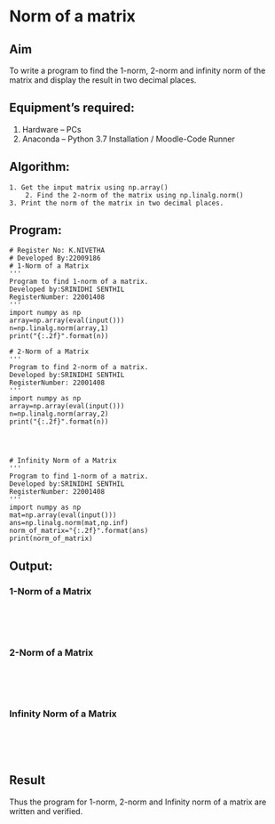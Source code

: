# Norm of a matrix

## Aim
To write a program to find the 1-norm, 2-norm and infinity norm of the matrix and display the result in two decimal places.

## Equipment’s required:
1.	Hardware – PCs
2.	Anaconda – Python 3.7 Installation / Moodle-Code Runner

## Algorithm:
	1. Get the input matrix using np.array()   
        2. Find the 2-norm of the matrix using np.linalg.norm()
	3. Print the norm of the matrix in two decimal places.
	
## Program:
```
# Register No: K.NIVETHA
# Developed By:22009186
# 1-Norm of a Matrix
'''
Program to find 1-norm of a matrix.
Developed by:SRINIDHI SENTHIL
RegisterNumber: 22001408
'''
import numpy as np
array=np.array(eval(input()))
n=np.linalg.norm(array,1)
print("{:.2f}".format(n))

# 2-Norm of a Matrix
'''
Program to find 2-norm of a matrix.
Developed by:SRINIDHI SENTHIL
RegisterNumber: 22001408
'''
import numpy as np
array=np.array(eval(input()))
n=np.linalg.norm(array,2)
print("{:.2f}".format(n))




# Infinity Norm of a Matrix
'''
Program to find 1-norm of a matrix.
Developed by:SRINIDHI SENTHIL
RegisterNumber: 22001408
'''
import numpy as np
mat=np.array(eval(input()))
ans=np.linalg.norm(mat,np.inf)
norm_of_matrix="{:.2f}".format(ans)
print(norm_of_matrix)
```

## Output:
### 1-Norm of a Matrix
<br>
<br>
<br>

### 2-Norm of a Matrix
<br>
<br>
<br>

### Infinity Norm of a Matrix
<br>
<br>
<br>

## Result
Thus the program for 1-norm, 2-norm and Infinity norm of a matrix are written and verified.
